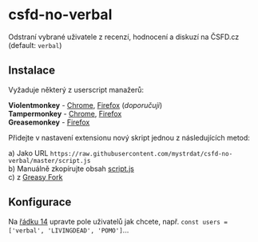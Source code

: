 # csfd-no-verbal
Odstraní vybrané uživatele z recenzí, hodnocení a diskuzí na ČSFD.cz (default: `verbal`)

## Instalace
Vyžaduje některý z userscript manažerů:

**Violentmonkey** - [Chrome](https://chrome.google.com/webstore/detail/violentmonkey/jinjaccalgkegednnccohejagnlnfdag), [Firefox](https://addons.mozilla.org/en-US/firefox/addon/violentmonkey/) (*doporučuji*)  
**Tampermonkey** - [Chrome](https://chrome.google.com/webstore/detail/tampermonkey/dhdgffkkebhmkfjojejmpbldmpobfkfo), [Firefox](https://addons.mozilla.org/en-US/firefox/addon/tampermonkey/)  
**Greasemonkey** - [Firefox](https://addons.mozilla.org/en-US/firefox/addon/greasemonkey/)

Přidejte v nastavení extensionu nový skript jednou z následujících metod:

a) Jako URL `https://raw.githubusercontent.com/mystrdat/csfd-no-verbal/master/script.js`  
b) Manuálně zkopírujte obsah [script.js](./script.js)  
c) z [Greasy Fork](https://greasyfork.org/en/scripts/457765-no-verbal-on-%C4%8Dsfd-cz)


## Konfigurace

Na [řádku 14](https://github.com/mystrdat/csfd-no-verbal/blob/master/script.js#L14) upravte pole uživatelů jak chcete, např. `const users = ['verbal', 'LIVINGDEAD', 'POMO']`...

